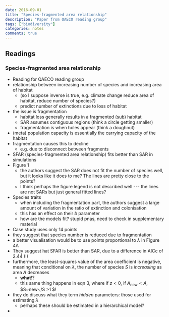 ```yaml
---
date: 2016-09-01
title: "Species-fragmented area relationship"
description: "Paper from QAECO reading group"
tags: ["biodiversity"]
categories: notes
comments: true
---
```


Readings
--------

### Species-fragmented area relationship

-   Reading for QAECO reading group
-   relationship between increasing number of species and increasing
    area of habitat
    -   (so I suppose inverse is true, e.g. climate change reduce area
        of habitat, reduce number of species?)
    -   predict number of extinctions due to loss of habitat
-   the issue is fragmentation
    -   habitat loss generally results in a fragmented (sub) habitat
    -   SAR assumes contiguous regions (think a circle getting smaller)
    -   fragmentation is when holes appear (think a doughnut)
-   (meta) population capacity is essentially the carrying capacity of
    the habitat
-   fragmentation causes this to decline
    -   e.g. due to disconnect between fragments
-   SFAR (species-fragmented area relationship) fits better than SAR in
    simulations
-   Figure 1
    -   the authors suggest the SAR does not fit the number of species
        well, but it looks like it does to me? The lines are pretty
        close to the points?
    -   I think perhaps the figure legend is not described well --- the
        lines are not SARs but just general fitted lines?
-   Species traits
    -   when including the fragmentation part, the authors suggest a
        large amount of variation in the ratio of extinction and
        colonisation
    -   this has an effect on their $b$ parameter
    -   how are the models fit? stupid pnas, need to check in
        supplementary material
-   Case study uses only 14 points
-   they suggest that species number is reduced due to fragmentation
-   a better visualisation would be to use points proportional to
    $\lambda$ in Figure 4A
-   They suggest hat SFAR is better than SAR, due to a difference in
    AICc of 2.44 (!)
-   furthermore, the least-squares value of the area coefficient is
    negative, meaning that conditional on $\lambda$, the number of
    species $S$ is *increasing* as area $A$ decreases
    -   **what**!?
    -   this same thing happens in eqn 3, where if $z < 0$, if
        $A_{\text{new}} < A$, \$S~new~/S \>1 \$!
-   they do discuss what they term *hidden* parameters: those used for
    estimating $\lambda$
    -   perhaps these should be estimated in a hierarchical model?
-   
